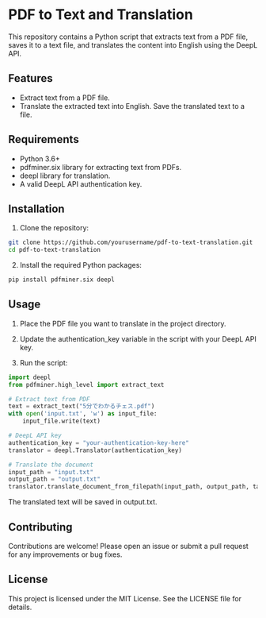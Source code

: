 # PDF to Text and Translation
This repository contains a Python script that extracts text from a PDF file, saves it to a text file, and translates the content into English using the DeepL API.

## Features
- Extract text from a PDF file.
- Translate the extracted text into English.
   Save the translated text to a file.

## Requirements
- Python 3.6+
- pdfminer.six library for extracting text from PDFs.
- deepl library for translation.
- A valid DeepL API authentication key.

## Installation
1. Clone the repository:
```bash
git clone https://github.com/yourusername/pdf-to-text-translation.git
cd pdf-to-text-translation
```
2. Install the required Python packages:
```bash
pip install pdfminer.six deepl
```

## Usage
1. Place the PDF file you want to translate in the project directory.

2. Update the authentication_key variable in the script with your DeepL API key.

3. Run the script:

```python
import deepl
from pdfminer.high_level import extract_text

# Extract text from PDF
text = extract_text("5分でわかるチェス.pdf")
with open('input.txt', 'w') as input_file:
    input_file.write(text)

# DeepL API key
authentication_key = "your-authentication-key-here"
translator = deepl.Translator(authentication_key)

# Translate the document
input_path = "input.txt"
output_path = "output.txt"
translator.translate_document_from_filepath(input_path, output_path, target_lang='EN-US')
```
The translated text will be saved in output.txt.

## Contributing
Contributions are welcome! Please open an issue or submit a pull request for any improvements or bug fixes.

## License
This project is licensed under the MIT License. See the LICENSE file for details.
